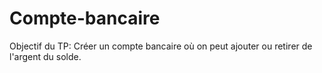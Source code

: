 # Compte-bancaire
Objectif du TP: Créer un compte bancaire où on peut ajouter ou retirer de l'argent du solde.
